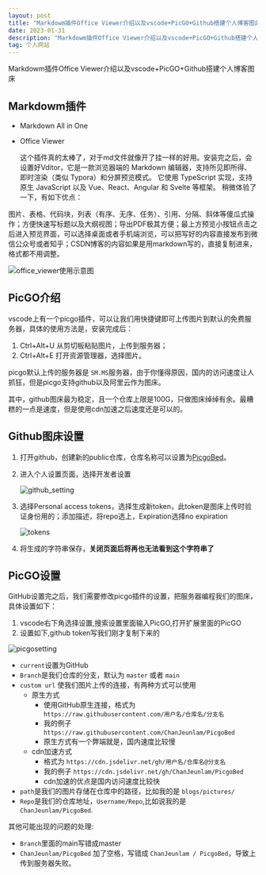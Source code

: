```yaml
---
layout: post
title: "Markdowm插件Office Viewer介绍以及vscode+PicGO+Github搭建个人博客图床"
date: 2023-01-31
description: "Markdowm插件Office Viewer介绍以及vscode+PicGO+Github搭建个人博客图床"
tag: 个人网站
---
```

Markdowm插件Office Viewer介绍以及vscode+PicGO+Github搭建个人博客图床

## Markdowm插件

* Markdown All in One
* Office Viewer

  这个插件真的太棒了，对于md文件就像开了挂一样的好用。安装完之后，会设置好Vditor，它是一款浏览器端的 Markdown 编辑器，支持所见即所得、即时渲染（类似 Typora）和分屏预览模式。 它使用 TypeScript 实现，支持原生 JavaScript 以及 Vue、React、Angular 和 Svelte 等框架。
  稍微体验了一下，有如下优点：

图片、表格、代码块，列表（有序、无序、任务）、引用、分隔、斜体等傻瓜式操作；方便快速写标题以及大纲视图；导出PDF极其方便；最上方预览小按钮点击之后进入预览界面，可以选择桌面或者手机端浏览，可以把写好的内容直接发布到微信公众号或者知乎；CSDN博客的内容如果是用markdown写的，直接复制进来，格式都不用调整。

![office_viewer使用示意图](https://cdn.jsdelivr.net/gh/ChanJeunlam/PicgoBed/blogs/pictures/office_viewer使用示意图.jpg)

## PicGO介绍

vscode上有一个picgo插件，可以让我们用快捷键即可上传图片到默认的免费服务器，具体的使用方法是，安装完成后：

1. Ctrl+Alt+U 从剪切板粘贴图片，上传到服务器；
2. Ctrl+Alt+E 打开资源管理器，选择图片。

picgo默认上传的服务器是 `SM.MS`服务器，由于你懂得原因，国内的访问速度让人抓狂，但是picgo支持github以及阿里云作为图床。

其中，github图床最为稳定，且一个仓库上限是100G，只做图床绰绰有余。最糟糕的一点是速度，但是使用cdn加速之后速度还是可以的。

## Github图床设置

1. 打开github，创建新的public仓库，仓库名称可以设置为[PicgoBed](https://github.com/ChanJeunlam/PicgoBed)。
2. 进入个人设置页面，选择开发者设置

   ![github_setting](https://cdn.jsdelivr.net/gh/ChanJeunlam/PicgoBed/blogs/pictures/github_setting.jpg)
3. 选择Personal access tokens，选择生成新token，此token是图床上传时验证身份用的；添加描述，将repo选上，Expiration选择no expiration

   ![tokens](https://cdn.jsdelivr.net/gh/ChanJeunlam/PicgoBed/blogs/pictures/tokens.jpg)
4. 将生成的字符串保存，**关闭页面后将再也无法看到这个字符串了**

## PicGO设置

GitHub设置完之后，我们需要修改picgo插件的设置，把服务器编程我们的图床，具体设置如下：

1. vscode右下角选择设置,搜索设置里面输入PicGO,打开扩展里面的PicGO
2. 设置如下,github token写我们刚才复制下来的

 ![picgosetting](https://cdn.jsdelivr.net/gh/ChanJeunlam/PicgoBed/blogs/pictures/picgosetting.jpg)

* `current`设置为GitHub
* `Branch`是我们仓库的分支，默认为 `master` 或者 `main`
* `custom url` 使我们图片上传的连接，有两种方式可以使用
  * 原生方式
    * 使用GitHub原生连接，格式为 `https://raw.githubusercontent.com/用户名/仓库名/分支名`
    * 我的例子 `https://raw.githubusercontent.com/ChanJeunlam/PicgoBed`
    * 原生方式有一个弊端就是，国内速度比较慢
  * cdn加速方式
    * 格式为 `https://cdn.jsdelivr.net/gh/用户名/仓库名@分支名`
    * 我的例子 `https://cdn.jsdelivr.net/gh/ChanJeunlam/PicgoBed`
    * cdn加速的优点是国内访问速度比较快
* `path`是我们的图片存储在仓库中的路径，比如我的是 `blogs/pictures/`
* `Repo`是我们的仓库地址，`Username/Repo`,比如说我的是 ``ChanJeunlam/PicgoBed``.

其他可能出现的问题的处理:

* `Branch`里面的main写错成master
* `ChanJeunlam/PicgoBed` 加了空格，写错成 `ChanJeunlam / PicgoBed`，导致上传到服务器失败。

